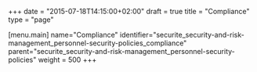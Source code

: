 +++
date = "2015-07-18T14:15:00+02:00"
draft = true
title = "Compliance"
type = "page"

[menu.main]
name="Compliance"
identifier="securite_security-and-risk-management_personnel-security-policies_compliance"
parent="securite_security-and-risk-management_personnel-security-policies"
weight = 500
+++